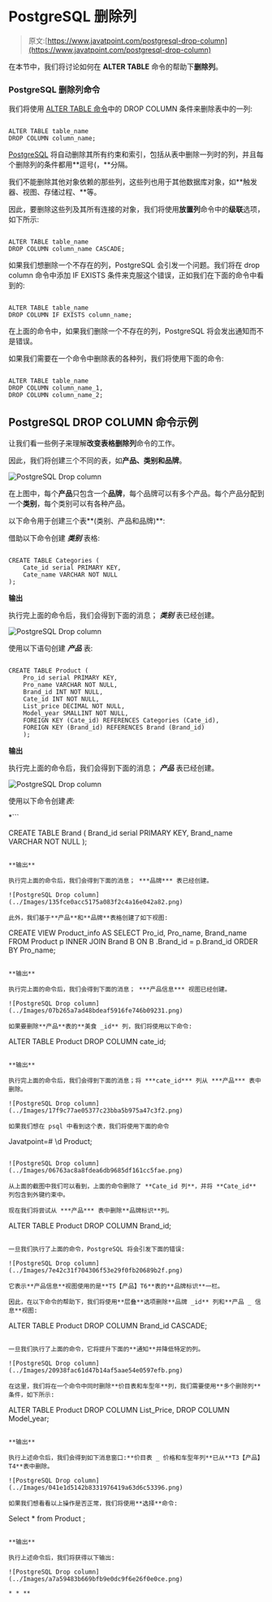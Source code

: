 # PostgreSQL 删除列

> 原文:[https://www.javatpoint.com/postgresql-drop-column](https://www.javatpoint.com/postgresql-drop-column)

在本节中，我们将讨论如何在 **ALTER TABLE** 命令的帮助下**删除列**。

### PostgreSQL 删除列命令

我们将使用 [ALTER TABLE 命令](postgresql-alter-table)中的 DROP COLUMN 条件来删除表中的一列:

```

ALTER TABLE table_name 
DROP COLUMN column_name;

```

[PostgreSQL](https://www.javatpoint.com/postgresql-tutorial) 将自动删除其所有约束和索引，包括从表中删除一列时的列，并且每个删除列的条件都用**逗号(，**分隔。

我们不能删除其他对象依赖的那些列，这些列也用于其他数据库对象，如**触发器、视图、存储过程、**等。

因此，要删除这些列及其所有连接的对象，我们将使用**放置列**命令中的**级联**选项，如下所示:

```

ALTER TABLE table_name 
DROP COLUMN column_name CASCADE;

```

如果我们想删除一个不存在的列，PostgreSQL 会引发一个问题。我们将在 drop column 命令中添加 IF EXISTS 条件来克服这个错误，正如我们在下面的命令中看到的:

```

ALTER TABLE table_name 
DROP COLUMN IF EXISTS column_name;

```

在上面的命令中，如果我们删除一个不存在的列，PostgreSQL 将会发出通知而不是错误。

如果我们需要在一个命令中删除表的各种列，我们将使用下面的命令:

```

ALTER TABLE table_name
DROP COLUMN column_name_1,
DROP COLUMN column_name_2;

```

## PostgreSQL DROP COLUMN 命令示例

让我们看一些例子来理解**改变表格删除列**命令的工作。

因此，我们将创建三个不同的表，如**产品、类别和品牌**。

![PostgreSQL Drop column](../Images/1dea5cb168c9faf8287ad299fa1d7574.png)

在上图中，每个**产品**只包含一个**品牌**，每个品牌可以有多个产品。每个产品分配到一个**类别**，每个类别可以有各种产品。

以下命令用于创建三个表**(类别、产品和品牌)**:

借助以下命令创建 ***类别*** 表格:

```

CREATE TABLE Categories (
    Cate_id serial PRIMARY KEY,
    Cate_name VARCHAR NOT NULL
);

```

**输出**

执行完上面的命令后，我们会得到下面的消息； ***类别*** 表已经创建。

![PostgreSQL Drop column](../Images/73cd2eb294400fcf986f1ba4ca7cb99c.png)

使用以下语句创建 ***产品*** 表:

```

CREATE TABLE Product (
	Pro_id serial PRIMARY KEY,
	Pro_name VARCHAR NOT NULL,
	Brand_id INT NOT NULL,
	Cate_id INT NOT NULL,
	List_price DECIMAL NOT NULL,
    Model_year SMALLINT NOT NULL,
	FOREIGN KEY (Cate_id) REFERENCES Categories (Cate_id),
	FOREIGN KEY (Brand_id) REFERENCES Brand (Brand_id)
	);

```

**输出**

执行完上面的命令后，我们会得到下面的消息； ***产品*** 表已经创建。

![PostgreSQL Drop column](../Images/f2fbac3be9d5f9e3943048d738c1f785.png)

使用以下命令创建*表:*

 *```

CREATE TABLE Brand (
	Brand_id serial PRIMARY KEY,
	Brand_name VARCHAR NOT NULL
);

```

**输出**

执行完上面的命令后，我们会得到下面的消息； ***品牌*** 表已经创建。

![PostgreSQL Drop column](../Images/135fce0acc5175a083f2c4a16e042a82.png)

此外，我们基于**产品**和**品牌**表格创建了如下视图:

```

CREATE VIEW Product_info AS SELECT
 Pro_id,
 Pro_name,
 Brand_name
FROM
Product p
INNER JOIN Brand B ON B .Brand_id = p.Brand_id
ORDER BY
Pro_name;

```

**输出**

执行完上面的命令后，我们会得到下面的消息； ***产品信息*** 视图已经创建。

![PostgreSQL Drop column](../Images/07b265a7ad48bdeaf5916fe746b09231.png)

如果要删除**产品**表的**美食 _id** 列，我们将使用以下命令:

```

ALTER TABLE Product DROP COLUMN cate_id;

```

**输出**

执行完上面的命令后，我们会得到下面的消息；将 ***cate_id*** 列从 ***产品*** 表中删除。

![PostgreSQL Drop column](../Images/17f9c77ae05377c23bba5b975a47c3f2.png)

如果我们想在 psql 中看到这个表，我们将使用下面的命令

```

Javatpoint=# \d Product;

```

![PostgreSQL Drop column](../Images/06763ac8a8fdea6db9685df161cc5fae.png)

从上面的截图中我们可以看到，上面的命令删除了 **Cate_id 列**，并将 **Cate_id** 列包含到外键约束中。

现在我们将尝试从 ***产品*** 表中删除**品牌标识**列。

```

ALTER TABLE Product DROP COLUMN Brand_id;

```

一旦我们执行了上面的命令，PostgreSQL 将会引发下面的错误:

![PostgreSQL Drop column](../Images/7e42c31f704306f53e29f0fb20689b2f.png)

它表示**产品信息**视图使用的是**T5【产品】T6**表的**品牌标识**一栏。

因此，在以下命令的帮助下，我们将使用**层叠**选项删除**品牌 _id** 列和**产品 _ 信息**视图:

```

ALTER TABLE Product DROP COLUMN Brand_id CASCADE;

```

一旦我们执行了上面的命令，它将提升下面的**通知**并降低特定的列。

![PostgreSQL Drop column](../Images/20938fac61d47b14af5aae54e0597efb.png)

在这里，我们将在一个命令中同时删除**价目表和车型年**列，我们需要使用**多个删除列**条件，如下所示:

```

ALTER TABLE Product 
DROP COLUMN List_Price,
DROP COLUMN Model_year;

```

**输出**

执行上述命令后，我们会得到如下消息窗口:**价目表 _ 价格和车型年列**已从**T3【产品】T4**表中删除。

![PostgreSQL Drop column](../Images/041e1d5142b8331976419a63d6c53396.png)

如果我们想看看以上操作是否正常，我们将使用**选择**命令:

```

Select * from Product ;             

```

**输出**

执行上述命令后，我们将获得以下输出:

![PostgreSQL Drop column](../Images/a7a59483b669bfb9e0dc9f6e26f0e0ce.png)

* * **